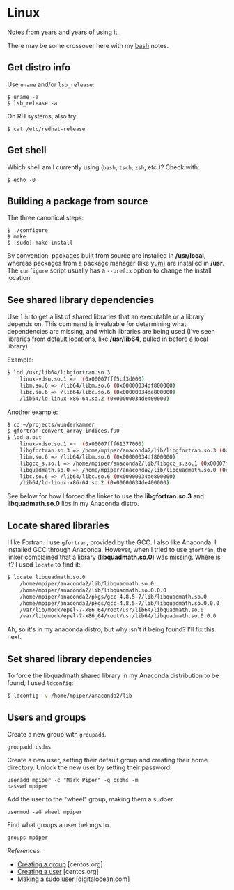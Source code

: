 # Linux

Notes from years and years of using it.

There may be some crossover here with my
[bash](./bash.md) notes.


## Get distro info

Use `uname` and/or `lsb_release`:

    $ uname -a
    $ lsb_release -a

On RH systems, also try:

    $ cat /etc/redhat-release


## Get shell

Which shell am I currently using (`bash`, `tsch`, `zsh`, etc.)?
Check with:

    $ echo -0


## Building a package from source

The three canonical steps:

    $ ./configure
    $ make
    $ [sudo] make install

By convention,
packages built from source are installed in **/usr/local**,
whereas packages from a package manager
(like [yum](./yum.md))
are installed in **/usr**.
The `configure` script usually has a `--prefix` option
to change the install location.


## See shared library dependencies

Use `ldd` to get a list of shared libraries that an executable
or a library depends on.
This command is invaluable for determining what dependencies are missing,
and which libraries are being used
(I've seen libraries from default locations,
like **/usr/lib64**,
pulled in before a local library).

Example:

```bash
$ ldd /usr/lib64/libgfortran.so.3
    linux-vdso.so.1 =>  (0x00007fff5cf3d000)
    libm.so.6 => /lib64/libm.so.6 (0x00000034df800000)
    libc.so.6 => /lib64/libc.so.6 (0x00000034de800000)
    /lib64/ld-linux-x86-64.so.2 (0x00000034de400000)
```

Another example:

```bash
$ cd ~/projects/wunderkammer
$ gfortran convert_array_indices.f90
$ ldd a.out
    linux-vdso.so.1 =>  (0x00007fff61377000)
    libgfortran.so.3 => /home/mpiper/anaconda2/lib/libgfortran.so.3 (0x00007f86e0eaa000)
    libm.so.6 => /lib64/libm.so.6 (0x00000034df800000)
    libgcc_s.so.1 => /home/mpiper/anaconda2/lib/libgcc_s.so.1 (0x00007f86e0c93000)
    libquadmath.so.0 => /home/mpiper/anaconda2/lib/libquadmath.so.0 (0x00007f86e0a57000)
    libc.so.6 => /lib64/libc.so.6 (0x00000034de800000)
    /lib64/ld-linux-x86-64.so.2 (0x00000034de400000)
```

See below for how I forced the linker to use
the **libgfortran.so.3** and **libquadmath.so.0** libs
in my Anaconda distro.


## Locate shared libraries

I like Fortran.
I use `gfortran`, provided by the GCC.
I also like Anaconda.
I installed GCC through Anaconda.
However,
when I tried to use `gfortran`,
the linker complained that a library (**libquadmath.so.0**) was missing.
Where is it?
I used `locate` to find it:

```bash
$ locate libquadmath.so.0
    /home/mpiper/anaconda2/lib/libquadmath.so.0
    /home/mpiper/anaconda2/lib/libquadmath.so.0.0.0
    /home/mpiper/anaconda2/pkgs/gcc-4.8.5-7/lib/libquadmath.so.0
    /home/mpiper/anaconda2/pkgs/gcc-4.8.5-7/lib/libquadmath.so.0.0.0
    /var/lib/mock/epel-7-x86_64/root/usr/lib64/libquadmath.so.0
    /var/lib/mock/epel-7-x86_64/root/usr/lib64/libquadmath.so.0.0.0
```

Ah, so it's in my anaconda distro, but why isn't it being found?
I'll fix this next.

## Set shared library dependencies

To force the libquadmath shared library in my Anaconda distribution
to be found,
I used `ldconfig`:

```bash
$ ldconfig -v /home/mpiper/anaconda2/lib
```


## Users and groups

Create a new group with `groupadd`.

    groupadd csdms

Create a new user, setting their default group
and creating their home directory.
Unlock the new user by setting their password.

    useradd mpiper -c "Mark Piper" -g csdms -m
	passwd mpiper

Add the user to the "wheel" group,
making them a sudoer.

    usermod -aG wheel mpiper

Find what groups a user belongs to.

    groups mpiper

*References*

* [Creating a group](https://www.centos.org/docs/5/html/5.1/Deployment_Guide/s2-groups-add.html) [centos.org]
* [Creating a user](https://www.centos.org/docs/5/html/5.1/Deployment_Guide/s2-users-add.html) [centos.org]
* [Making a sudo user](https://www.digitalocean.com/community/tutorials/how-to-create-a-sudo-user-on-centos-quickstart) [digitalocean.com]
